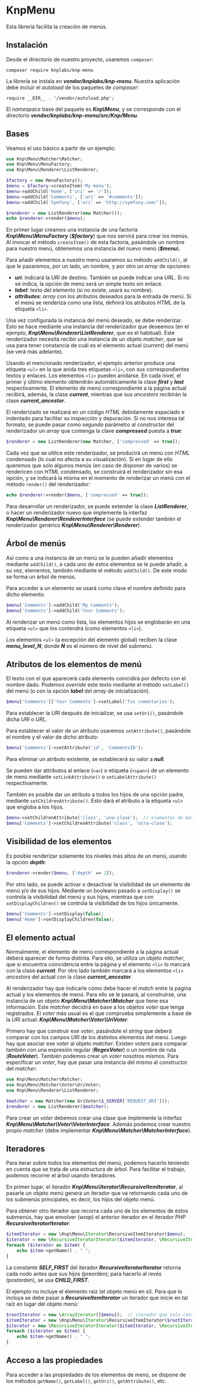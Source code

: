 # KnpMenu

Esta librería facilita la creación de menús.

## Instalación

Desde el directorio de nuestro proyecto, usaremos `composer`:

```
composer require knplabs/knp-menu
```
La librería se instala en ***vendor/knplabs/knp-menu***. Nuestra aplicación debe incluir el *autoload* de los paquetes de *composer*:

```
require __DIR__ . '/vendor/autoload.php';
```

El *namespace* base del paquete es ***Knp\\Menu***, y se corresponde con el directorio ***vendor/knplabs/knp-menu/src/Knp/Menu***.

## Bases

Veamos el uso básico a partir de un ejemplo:

```php
use Knp\Menu\Matcher\Matcher;
use Knp\Menu\MenuFactory;
use Knp\Menu\Renderer\ListRenderer;

$factory = new MenuFactory();
$menu = $factory->createItem('My menu');
$menu->addChild('Home', ['uri' => '/']);
$menu->addChild('Comments', ['uri' => '#comments']);
$menu->addChild('Symfony', ['uri' => 'http://symfony.com/']);

$renderer = new ListRenderer(new Matcher());
echo $renderer->render($menu);
```

En primer lugar creamos una instancia de una factoría ***Knp\\Menu\\MenuFactory*** (***\$factory***) que nos servirá para crear los menús. Al invocar el método `createItem()` de esta factoría, pasándole un nombre para nuestro menú, obtenemos una instancia del nuevo menú (***\$menu***).

Para añadir elementos a nuestro menú usaremos su método `addChild()`, al que le pasaremos, por un lado, un nombre, y por otro un *array* de opciones:

- ***uri***: indicará la *URI* de destino. También se puede indicar una *URL*. Si no se indica, la opción de menú será un simple texto sin enlace.
- ***label***: texto del elemento (si no existe, usará su nombre).
- ***attributes***: *array* con los atributos deseados para la entrada de menú. Si el menú se renderiza como una lista, definirá los atributos *HTML* de la etiqueta `<li>`.

Una vez configurada la instancia del menú deseado, se debe renderizar. Esto se hace mediante una instancia del renderizador que deseemos (en el ejemplo, ***Knp\\Menu\\Renderer\\ListRenderer***, que es el habitual). Este renderizador necesita recibir una instancia de un objeto *matcher*, que se usa para tener constancia de cuál es el elemento actual (*current*) del menú (se verá más adelante).

Usando el mencionado renderizador, el ejemplo anterior produce una etiqueta `<ul>` en la que anida tres etiquetas `<li>`, con sus correspondientes textos y enlaces. Los elementos `<li>` pueden anidarse. En cada nivel, el primer y último elemento obtendrán automáticamente la clase ***first*** y ***last*** respectivamente. El elemento de menú correspondiente a la página actual recibirá, además, la clase ***current***, mientras que sus *ancestors* recibirán la clase ***current_ancestor***.

El renderizado se realizará en un código *HTML* debidamente espaciado e indentado para facilitar su inspección y depuración. Si no nos interesa tal formato, se puede pasar como segundo parámetro al constructor del renderizador un *array* que contenga la clave ***compressed*** puesta a ***true***:

```php
$renderer = new ListRenderer(new Matcher, ['compressed' => true]);
```

Cada vez que se utilice este renderizador, se producirá un menú con *HTML* condensado (lo cual no afecta a su visualización). Si en lugar de ello queremos que solo algunos menús (en caso de disponer de varios) se rendericen con *HTML* condensado, se construirá el renderizador sin esa opción, y se indicará la misma en el momento de renderizar un menú con el método `render()` del renderizador:

```php
echo $renderer->render($menu, ['compressed' => true]);
```

Para desarrollar un renderizador, se puede extender la clase ***ListRenderer***, o hacer un renderizador nuevo que implemente la interfaz ***Knp\\Menu\\Renderer\\RendererInterface*** (se puede extender también el renderizador genérico ***Knp\\Menu\\Renderer\\Renderer***).

## Árbol de menús

Así como a una instancia de un menú se le pueden añadir elementos mediante `addChild()`, a cada uno de estos elementos se le puede añadir, a su vez, elementos, también mediante el método `addChild()`. De este modo se forma un árbol de menús.

Para acceder a un elemento se usará como clave el nombre definido para dicho elemento.

```php
$menu['Comments']->addChild('My Comments');
$menu['Comments']->addChild('Your Comments');
```

Al renderizar un menú como lista, los elementos hijos se englobarán en una etiqueta `<ul>` que los contendrá (como elementos `<li>`).

Los elementos `<ul>` (a excepción del elemento global) reciben la clase ***menu_level_N***, donde ***N*** es el número de nivel del submenú.

## Atributos de los elementos de menú

El texto con el que aparecerá cada elemento coincidirá por defecto con el nombre dado. Podemos *override* este texto mediante el método `setLabel()` del menú (o con la opción ***label*** del *array* de inicialización).

```php
$menu['Comments']['Your Comments']->setLabel('Tus comentarios');
```

Para establecer la *URI* después de inicializar, se usa `setUri()`, pasándole dicha *URI* o *URL*.

Para establecer el valor de un atributo usaremos `setAttribute()`, pasándole el nombre y el valor de dicho atributo:

```php
$menu['Comments']->setAttribute('id', 'CommentsID');
```

Para eliminar un atributo existente, se establecerá su valor a ***null***.

Se pueden dar attributos al enlace (`<a>`) o etiqueta (`<span>`) de un elemento de menú mediante `setLinkAttribute()` o `setLabelAttribute()` respectivamente.

También es posible dar un atributo a todos los hijos de una opción padre, mediante `setChildrenAttribute()`. Esto dará el atributo a la etiqueta `<ul>` que engloba a los hijos.

```php
$menu->setChildrenAttribute('class', 'una-clase');  // elementos de máximo nivel
$menu['Comments']->setChildrenAttribute('class', 'otra-clase');
```

## Visibilidad de los elementos

Es posible renderizar solamente los niveles más altos de un menú, usando la opción ***depth***:

```php
$renderer->render($menu, ['depth' => 2]);
```

Por otro lado, se puede activar o desactivar la visibilidad de un elemento de menú y/o de sus hijos. Mediante un booleano pasado a `setDisplay()` se controla la visibilidad del menú y sus hijos, mientras que con `setDisplayChildren()` se controla la visibilidad de los hijos únicamente.

```php
$menu['Comments']->setDisplay(false);
$menu['Home']->setDisplayChildren(false);
```

## El elemento actual

Normalmente, el elemento de menú correspondiente a la página actual deberá aparecer de forma distinta. Para ello, se utiliza un objeto *matcher*, que si encuentra coincidencia entre la página y el elemento `<li>` lo marcará con la clase ***current***. Por otro lado también marcará a los elementos `<li>` *ancestors* del actual con la clase ***current_ancestor***.

Al renderizador hay que indicarle cómo debe hacer el *match* entre la página actual y los elementos de menú. Para ello se le pasará, al construirse, una instancia de un objeto ***Knp\\Menu\\Matcher\\Matcher*** que tiene esa información. Este *matcher* decidirá en base a los objetos *voter* que tenga registrados. El *voter* más usual es el que comprueba simplemente a base de la *URI* actual: ***Knp\\Menu\\Matcher\\Voter\\UriVoter***.

Primero hay que construir ese *voter*, pasándole el *string* que deberá comparar con los campos *URI* de los distintos elementos del menú. Luego hay que asociar ese *voter* al objeto *matcher*. Existen *voters* para comparar también con una expresión regular (***RegexVoter***) o un nombre de ruta (***RouteVoter***). También podemos crear un *voter* nosotros mismos. Para especificar un *voter*, hay que pasar una instancia del mismo al constructor del *matcher*:

```php
use Knp\Menu\Matcher\Matcher;
use Knp\Menu\Matcher\Voter\UriVoter;
use Knp\Menu\Renderer\ListRenderer;

$matcher = new Matcher(new UriVoter($_SERVER['REQUEST_URI']));
$renderer = new ListRenderer($matcher);
```

Para crear un *voter* debemos crear una clase que implemente la interfaz ***Knp\\Menu\\Matcher\\Voter\\VoterInterface***. Además podemos crear nuestro propio *matcher* (debe implementar ***Knp\\Menu\\Matcher\\MatcherInterface***).

## Iteradores

Para iterar sobre todos los elementos del menú, podemos hacerlo teniendo en cuenta que se trata de una estructura de árbol. Para facilitar el trabajo, podemos recorrer el árbol usando iteradores.

En primer lugar, el iterador ***Knp\\Menu\\Iterator\\RecursiveItemIterator***, al pasarle un objeto menú genera un iterador que va retornando cada uno de los submenús principales, es decir, los hijos del objeto menú.

Para obtener otro iterador que recorra cada uno de los elementos de estos submenús, hay que envolver (*wrap*) el anterior iterador en el iterador *PHP* ***RecursiveIteratorIterator***:

```php
$itemIterator = new \Knp\Menu\Iterator\RecursiveItemIterator($menu);
$iterator = new \RecursiveIteratorIterator($itemIterator, \RecursiveIteratorIterator::SELF_FIRST);
foreach ($iterator as $item) {
    echo $item->getName() . " ";
}
```

La constante ***SELF_FIRST*** del iterador ***RecursiveIteratorIterator*** retorna cada nodo antes que sus hijos (preorden); para hacerlo al revés (postorden), se usa ***CHILD_FIRST***.

El ejemplo no incluye el elemento raíz (el objeto menú en sí). Para que lo incluya se debe pasar a ***RecursiveItemIterator*** un iterador que inicie en tal raíz en lugar del objeto menú:

```php
$rootIterator = new \ArrayIterator([$menu]);  // iterador que solo contiene el nodo raíz
$itemIterator = new \Knp\Menu\Iterator\RecursiveItemIterator($rootIterator);
$iterator = new \RecursiveIteratorIterator($itemIterator, \RecursiveIteratorIterator::SELF_FIRST);
foreach ($iterator as $item) {
    echo $item->getName() . " ";
}
```

## Acceso a las propiedades

Para acceder a las propiedades de los elementos de menú, se dispone de los métodos `getName()`, `getLabel()`, `getUri()`, `getAttribute()`, etc.
